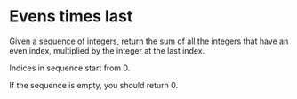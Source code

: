 # Evens times last

Given a sequence of integers, return the sum of all the integers that have an even index, multiplied by the integer at the last index.

Indices in sequence start from 0.

If the sequence is empty, you should return 0.
